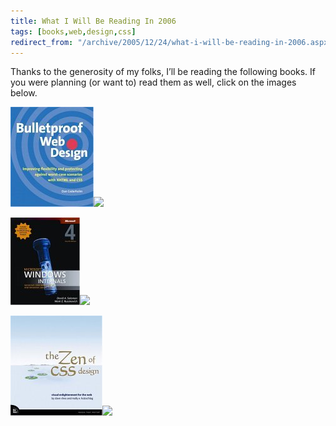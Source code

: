```yaml
---
title: What I Will Be Reading In 2006
tags: [books,web,design,css]
redirect_from: "/archive/2005/12/24/what-i-will-be-reading-in-2006.aspx/"
---
```


Thanks to the generosity of my folks, I’ll be reading the following
books. If you were planning (or want to) read them as well, click on the
images below.

[![](/assets/images/Amazon/0321346939.01._AA_SCMZZZZZZZ_.jpg)](http://www.amazon.com/exec/obidos/redirect?link_code=as2&path=ASIN/0321346939&tag=youvebeenhaac-20&camp=1789&creative=9325)![](http://www.assoc-amazon.com/e/ir?t=youvebeenhaac-20&l=as2&o=1&a=0321346939)

[![](/assets/images/Amazon/0735619174.01._AA_SCMZZZZZZZ_.jpg)](http://www.amazon.com/exec/obidos/redirect?link_code=as2&path=ASIN/0735619174&tag=youvebeenhaac-20&camp=1789&creative=9325)![](http://www.assoc-amazon.com/e/ir?t=youvebeenhaac-20&l=as2&o=1&a=0735619174)

[![](/assets/images/Amazon/0321303474.01._AA_SCMZZZZZZZ_.jpg)](http://www.amazon.com/exec/obidos/redirect?link_code=as2&path=ASIN/0321303474&tag=youvebeenhaac-20&camp=1789&creative=9325)![](http://www.assoc-amazon.com/e/ir?t=youvebeenhaac-20&l=as2&o=1&a=0321303474)

